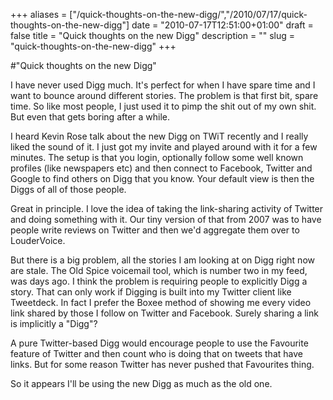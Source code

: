 +++
aliases = ["/quick-thoughts-on-the-new-digg/","/2010/07/17/quick-thoughts-on-the-new-digg"]
date = "2010-07-17T12:51:00+01:00"
draft = false
title = "Quick thoughts on the new Digg"
description = ""
slug = "quick-thoughts-on-the-new-digg"
+++

#"Quick thoughts on the new Digg"


 <p>I have never used Digg much. It's perfect for when I have spare time and I want to bounce around different stories. The problem is that first bit, spare time. So like most people, I just used it to pimp the shit out of my own shit. But even that gets boring after a while.</p>
<p />
<div>I heard Kevin Rose talk about the new Digg on TWiT recently and I really liked the sound of it. I just got my invite and played around with it for a few minutes. The setup is that you login, optionally follow some well known profiles (like newspapers etc) and then connect to Facebook, Twitter and Google to find others on Digg that you know. Your default view is then the Diggs of all of those people.</div>
<p />
<div>Great in principle. I love the idea of taking the link-sharing activity of Twitter and doing something with it. Our tiny version of that from 2007 was to have people write reviews on Twitter and then we'd aggregate them over to LouderVoice.</div>
<p />
<div>But there is a big problem, all the stories I am looking at on Digg right now are stale. The Old Spice voicemail tool, which is number two in my feed, was days ago. I think the problem is requiring people to explicitly Digg a story. That can only work if Digging is built into my Twitter client like Tweetdeck. In fact I prefer the Boxee method of showing me every video link shared by those I follow on Twitter and Facebook. Surely sharing a link is implicitly a "Digg"?</div>
<p />
<div>A pure Twitter-based Digg would encourage people to use the Favourite feature of Twitter and then count who is doing that on tweets that have links. But for some reason Twitter has never pushed that Favourites thing.</div>
<p />
<div>So it appears I'll be using the new Digg as much as the old one.</div>
<div></div>
 